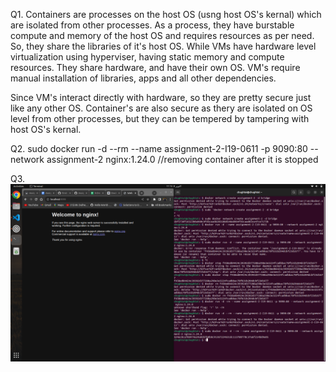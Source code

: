 Q1.
Containers are processes on the host OS (usng host OS's kernal) which are isolated from other processes. As a process, they have burstable compute and memory of the host OS and requires resources as per need. So, they share the libraries of it's host OS.
While VMs have hardware level virtualization using hyperviser, having static memory and compute resources. They share hardware, and have their own OS. VM's require manual installation of libraries, apps and all other dependencies.

Since VM's interact directly with hardware, so they are pretty secure just like any other OS. Container's are also secure as thery are isolated on OS level from other processes, but they can be tempered by tampering with host OS's kernal.

Q2.
sudo docker run -d --rm --name assignment-2-I19-0611 -p 9090:80 --network assignment-2 nginx:1.24.0
//removing container after it is stopped

Q3.
![Alt text](image.png)